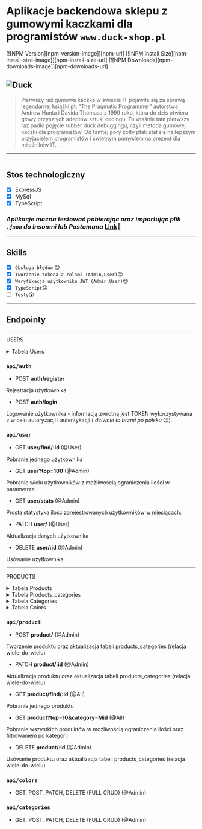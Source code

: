 # Aplikacje backendowa sklepu z gumowymi kaczkami dla programistów **`www.duck-shop.pl`**

[![NPM Version][npm-version-image]][npm-url]
[![NPM Install Size][npm-install-size-image]][npm-install-size-url]
[![NPM Downloads][npm-downloads-image]][npm-downloads-url]

## ![Duck](https://duck-shop.pl/api/superduck600x600.png "duck-shop.pl")

> Pierwszy raz gumowa kaczka w świecie IT pojawiła się za sprawą legendarnej książki pt. “The Pragmatic Programmer” autorstwa Andrew Hunta i Davida Thomasa z 1999 roku, która do dziś otwiera głowy przyszłych adeptów sztuki codingu. To właśnie tam pierwszy raz padło pojęcie rubber duck debuggingu, czyli metoda gumowej kaczki dla programistów. Od tamtej pory żółty ptak stał się najlepszym przyjacielem programistów i świetnym pomysłem na prezent dla miłośników IT.

---

---

## Stos technologiczny

- [x] ExpressJS
- [x] MySql
- [x] TypeScript

### _Aplikacje można testować pobierając oraz importując plik `.json` do Insomni lub Postamana_ [Link](https://duck-shop.pl/api/insomnia/DuckShop.postman_insomnia.json "MySql")🦆

---

## Skills

- [x] `Obsługa błędów` 😊
- [x] `Tworzenie tokena z rolami (Admin,User)`😊
- [x] `Weryfikacja użytkownika JWT (Admin,User)`😊
- [x] `TypeScript`😟
- [ ] `Testy`😮

---

## Endpointy

---

USERS

  <details>
<summary> Tabela Users </summary>

| id     | username | email             | password       | isAdmin |
| ------ | -------- | ----------------- | -------------- | ------- |
| uuid() | user     | user@duck-shop.pl | hashedPassword | 1       |

</details>

### `api/auth`

- POST **auth/register**

Rejestracja użytkownika

- POST **auth/login**

Logowanie użytkownika - informacją zwrotną jest TOKEN wykorzystywana z w celu autoryzacji i autentykacji ( _dziwnie to brzmi po polsku_ 😉).

### `api/user`

- GET **user/find/:id** (@User)

Pobranie jednego użytkownika

- GET **user?top=100** (@Admin)

Pobranie wielu użytkowników z możliwością ograniczenia ilości w parametrze

- GET **user/stats** (@Admin)

Prosta statystyka ilość zarejestrowanych użytkowników w miesiącach.

- PATCH **user/** (@User)

Aktualizacja danych użytkownika

- DELETE **user/:id** (@Admin)

Usówanie użytkownika

---

PRODUCTS

  <details>
<summary> Tabela Products </summary>

| id     | title       | description        | img                                                           | size | colorId                              | price | inStock |
| ------ | ----------- | ------------------ | ------------------------------------------------------------- | ---- | ------------------------------------ | ----- | ------- |
| uuid() | Batman Duck | Najlepsza kaczucha | [batmanduck](https://duck-shop.pl/api/batmanduck600x600t.png) | M    | 211ae6be-238d-4334-bdac-ae0747fbc7a7 | 12,33 | 1       |

`colorId relacja wiele-do-jednego`

</details>

  <details>
<summary> Tabela Products_categories </summary>

| id             | productId                            | categoryName |
| -------------- | ------------------------------------ | ------------ |
| auto_increment | f9d4cb5f-1ac5-4ef5-915d-d10ce0d1841c | Junior       |
| auto_increment | f9d4cb5f-1ac5-4ef5-915d-d10ce0d1841c | Senior       |

`products_categories relacja wiele-do-wielu`

</details>

  <details>
<summary> Tabela Categories </summary>

| id     | name   | title            | img                                                          |
| ------ | ------ | ---------------- | ------------------------------------------------------------ |
| uuid() | Senior | Senior developer | [Senior Duck](https://duck-shop.pl/api/oldduck600x600.png)   |
| uuid() | Junior | Junior developer | [Junior Duck](https://duck-shop.pl/api/childduck600x600.png) |
| uuid() | Mid    | Mid developer    | [Mid Duck](https://duck-shop.pl/api/superduck600x600.png)    |

</details>
  <details>
<summary> Tabela Colors </summary>

| id     | name     |
| ------ | -------- |
| uuid() | Czarna   |
| uuid() | Czerwona |

</details>

### `api/product`

- POST **product/** (@Admin)

Tworzenie produktu oraz aktualizacja tabeli products_categories (relacja wiele-do-wielu)

- PATCH **product/:id** (@Admin)

Aktualizacja produktu oraz aktualizacja tabeli products_categories (relacja wiele-do-wielu)

- GET **product/find/:id** (@All)

Pobranie jednego produktu

- GET **product?top=10&category=Mid** (@All)

Pobranie wszystkich produktów w możliwością ograniczenia ilości oraz filtrowaniem po kategorii

- DELETE **product/:id** (@Admin)

Usówanie produktu oraz aktualizacja tabeli products_categories (relacja wiele-do-wielu)

### `api/colors`

- GET, POST, PATCH, DELETE (FULL CRUD) (@Admin)

### `api/categories`

- GET, POST, PATCH, DELETE (FULL CRUD) (@Admin)
